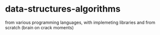 # data-structures-algorithms
from various programming languages, with implemeting libraries and from scratch (brain on crack moments)
